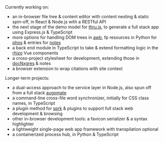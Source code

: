 Currently working on:

- an in-browser file tree & content editor with content nesting & static spin-off, in React & Node.js with a RESTful API
- the next stage of the demo model for [thru.js](https://github.com/barcek/thru.js), to generate a full stack app using Express.js & TypeScript
- more options for handling DOM trees in [awb](https://github.com/barcek/awb), fp resources in Python for [phns](https://github.com/barcek/phns) & entries for [notes](https://barcek.github.io/notes)
- a back end module in TypeScript to take & extend formatting logic in the [rhizo](https://github.com/barcek/rhizo) Vue components
- a cross-project stylesheet for development, extending those in [docNxgres](https://github.com/barcek/docNxgres) & notes
- a browser extension to wrap citations with site context

Longer-term projects:

- a dual-access approach to the service layer in Node.js, also spun off from a full stack [augomate](https://barcek.github.io/augomate)
- a command-line cross-file word synchronizer, initially for CSS class names, in TypeScript
- a plugin method for [sprk](https://github.com/barcek/sprk) & plugins to support full stack web development & browsing
- other in-browser development tools: a favicon serializer & a syntax highlighter
- a lightweight single-page web app framework with transpilation optional
- a containerized process hub, in Python & TypeScript
